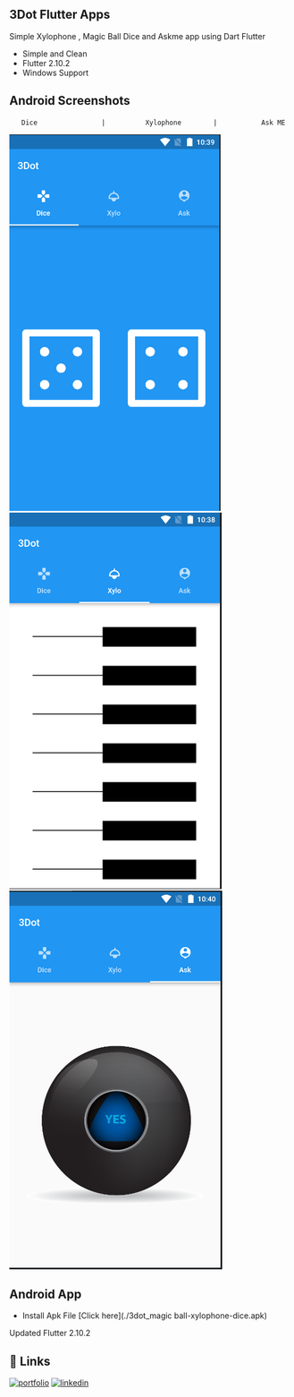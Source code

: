 
## 3Dot Flutter Apps

Simple Xylophone , Magic Ball Dice and Askme app using Dart 
Flutter

- Simple and Clean
- Flutter 2.10.2
- Windows Support



## Android Screenshots


       Dice                |          Xylophone        |           Ask ME

![](Screens/Screen2.png)
![](Screens/Screen1.png)
![](Screens/Screen3.png)

## Android App

- Install Apk File
[Click here](./3dot_magic ball-xylophone-dice.apk)


Updated Flutter 2.10.2
## 🔗 Links
[![portfolio](https://img.shields.io/badge/my_portfolio-000?style=for-the-badge&logo=ko-fi&logoColor=white)](https://arrahmanbd.blogspot.com/)
[![linkedin](https://img.shields.io/badge/linkedin-0A66C2?style=for-the-badge&logo=linkedin&logoColor=white)](https://www.linkedin.com/arrahmanbd)
